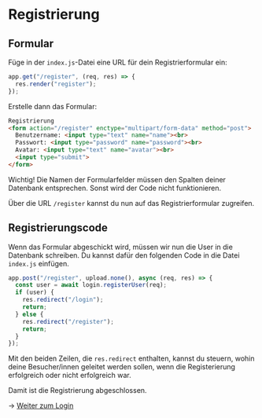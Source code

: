 # Registrierung

## Formular

Füge in der `index.js`-Datei eine URL für dein Registrierformular ein:

```js
app.get("/register", (req, res) => {
  res.render("register");
});
```

Erstelle dann das Formular:

```html
Registrierung
<form action="/register" enctype="multipart/form-data" method="post">
  Benutzername: <input type="text" name="name"><br>
  Passwort: <input type="password" name="password"><br>
  Avatar: <input type="text" name="avatar"><br>
  <input type="submit">
</form>
```

Wichtig! Die Namen der Formularfelder müssen den Spalten deiner Datenbank entsprechen. Sonst wird der Code nicht funktionieren.

Über die URL `/register` kannst du nun auf das Registrierformular zugreifen.

## Registrierungscode

Wenn das Formular abgeschickt wird, müssen wir nun die User in die Datenbank schreiben. Du kannst dafür den folgenden Code
in die Datei `index.js` einfügen.

```js
app.post("/register", upload.none(), async (req, res) => {
  const user = await login.registerUser(req);
  if (user) {
    res.redirect("/login");
    return;
  } else {
    res.redirect("/register");
    return;
  }
});
```

Mit den beiden Zeilen, die `res.redirect` enthalten, kannst du steuern, wohin deine Besucher/innen geleitet werden sollen,
wenn die Registerierung erfolgreich oder nicht erfolgreich war.

Damit ist die Registrierung abgeschlossen.

&rarr; [Weiter zum Login](03-login.md)
